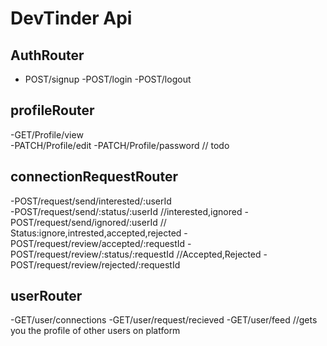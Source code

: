 # DevTinder Api




## AuthRouter
- POST/signup
-POST/login
-POST/logout

## profileRouter
-GET/Profile/view   
-PATCH/Profile/edit
-PATCH/Profile/password    // todo


## connectionRequestRouter
-POST/request/send/interested/:userId  
                                      -POST/request/send/:status/:userId      //interested,ignored
-POST/request/send/ignored/:userId
                                                                                                  // Status:ignore,intrested,accepted,rejected
-POST/request/review/accepted/:requestId
                                            -POST/request/review/:status/:requestId    //Accepted,Rejected
-POST/request/review/rejected/:requestId

## userRouter
-GET/user/connections
-GET/user/request/recieved
-GET/user/feed                               //gets you the profile of other users on platform



